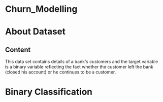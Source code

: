 # Churn_Modelling
# About Dataset
## Content
This data set contains details of a bank's customers and the target variable is a binary variable reflecting the fact whether the customer left the bank (closed his account) or he continues to be a customer.
# Binary Classification
